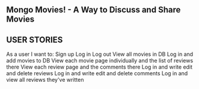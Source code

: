 Mongo Movies! - A Way to Discuss and Share Movies
---------------------------------------------


USER STORIES
------------
As a user I want to:
Sign up
Log in
Log out
View all movies in DB
Log in and add movies to DB
View each movie page individually and the list of reviews there
View each review page and the comments there
Log in and write edit and delete reviews
Log in and write edit and delete comments
Log in and view all reviews they've written